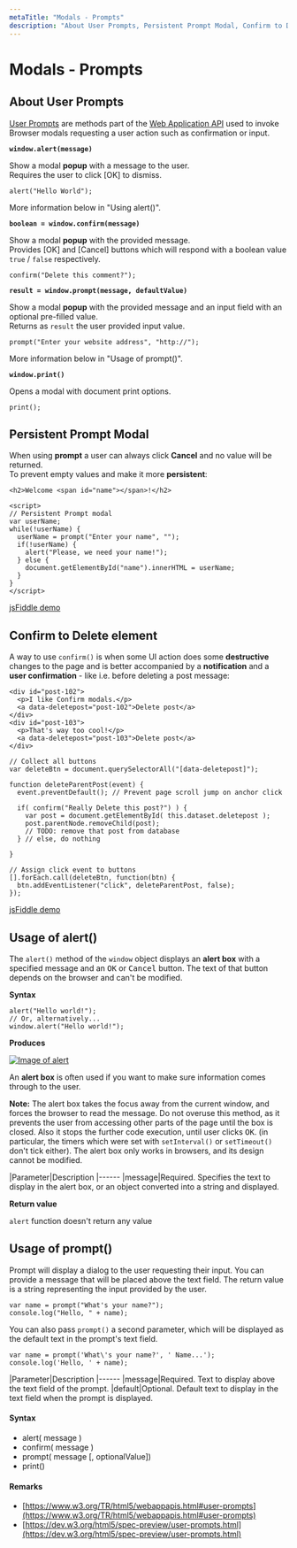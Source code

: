 ```yaml
---
metaTitle: "Modals - Prompts"
description: "About User Prompts, Persistent Prompt Modal, Confirm to Delete element, Usage of alert(), Usage of prompt()"
---
```


# Modals - Prompts




## About User Prompts


[User Prompts](https://www.w3.org/TR/html5/webappapis.html#user-prompts) are methods part of the [Web Application API](https://www.w3.org/TR/html5/webappapis.html#webappapis) used to invoke Browser modals requesting a user action such as confirmation or input.

**`window.alert(message)`**

Show a modal **popup** with a message to the user.<br />
Requires the user to click [OK] to dismiss.

```
alert("Hello World"); 

```

More information below in "Using alert()".

**`boolean = window.confirm(message)`**

Show a modal **popup** with the provided message.<br />
Provides [OK] and [Cancel] buttons which will respond with a boolean value `true` / `false` respectively.

```
confirm("Delete this comment?");

```

**`result = window.prompt(message, defaultValue)`**

Show a modal **popup** with the provided message and an input field with an optional pre-filled value.<br />
Returns as `result` the user provided input value.

```
prompt("Enter your website address", "http://");

```

More information below in "Usage of prompt()".

**`window.print()`**

Opens a modal with document print options.

```
print();

```



## Persistent Prompt Modal


When using **prompt** a user can always click ****Cancel**** and no value will be returned.<br />
To prevent empty values and make it more **persistent**:

```
<h2>Welcome <span id="name"></span>!</h2>

```

```
<script>
// Persistent Prompt modal
var userName;
while(!userName) {
  userName = prompt("Enter your name", "");
  if(!userName) {
    alert("Please, we need your name!");
  } else {
    document.getElementById("name").innerHTML = userName;
  }
}
</script>

```

[jsFiddle demo](https://jsfiddle.net/RokoCB/2r3ekqzk/1/)



## Confirm to Delete element


A way to use `confirm()` is when some UI action does some **destructive** changes to the page and is better accompanied by a **notification** and a **user confirmation** - like i.e. before deleting a post message:

```
<div id="post-102">
  <p>I like Confirm modals.</p>
  <a data-deletepost="post-102">Delete post</a>
</div>
<div id="post-103">
  <p>That's way too cool!</p>
  <a data-deletepost="post-103">Delete post</a>
</div>

```

```
// Collect all buttons
var deleteBtn = document.querySelectorAll("[data-deletepost]");

function deleteParentPost(event) {
  event.preventDefault(); // Prevent page scroll jump on anchor click
  
  if( confirm("Really Delete this post?") ) {
    var post = document.getElementById( this.dataset.deletepost );
    post.parentNode.removeChild(post);
    // TODO: remove that post from database
  } // else, do nothing
  
}

// Assign click event to buttons
[].forEach.call(deleteBtn, function(btn) {
  btn.addEventListener("click", deleteParentPost, false);
});

```

[jsFiddle demo](https://jsfiddle.net/RokoCB/6d652ycL/)



## Usage of alert()


The `alert()` method of the `window` object displays an **alert box** with a specified message and an <kbd>OK</kbd> or <kbd>Cancel</kbd> button. The text of that button depends on the browser and can't be modified.

**Syntax**

```
alert("Hello world!");
// Or, alternatively...
window.alert("Hello world!");

```

**Produces**

[<img src="http://i.stack.imgur.com/Ttg3s.png" alt="Image of alert" />](http://i.stack.imgur.com/Ttg3s.png)

An **alert box** is often used if you want to make sure information comes through to the user.

**Note:** The alert box takes the focus away from the current window, and forces the browser to read the message. Do not overuse this method, as it prevents the user from accessing other parts of the page until the box is closed. Also it stops the further code execution, until user clicks <kbd>OK</kbd>. (in particular, the timers which were set with `setInterval()` or `setTimeout()` don't tick either). The alert box only works in browsers, and its design cannot be modified.

|Parameter|Description
|------
|message|Required. Specifies the text to display in the alert box, or an object converted into a string and displayed.

**Return value**

`alert` function doesn't return any value



## Usage of prompt()


Prompt will display a dialog to the user requesting their input. You can provide a message that will be placed above the text field. The return value is a string representing the input provided by the user.

```
var name = prompt("What's your name?");
console.log("Hello, " + name);

```

You can also pass `prompt()` a second parameter, which will be displayed as the default text in the prompt's text field.

```
var name = prompt('What\'s your name?', ' Name...');
console.log('Hello, ' + name);

```

|Parameter|Description
|------
|message|Required. Text to display above the text field of the prompt.
|default|Optional. Default text to display in the text field when the prompt is displayed.



#### Syntax


- alert( message )
- confirm( message )
- prompt( message [, optionalValue])
- print()



#### Remarks


- [https://www.w3.org/TR/html5/webappapis.html#user-prompts](https://www.w3.org/TR/html5/webappapis.html#user-prompts)
- [https://dev.w3.org/html5/spec-preview/user-prompts.html](https://dev.w3.org/html5/spec-preview/user-prompts.html)

